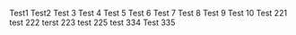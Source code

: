 Test1 Test2 Test 3  Test 4 Test 5 Test 6 Test 7 Test 8 Test 9 Test 10 Test 221 test 222 terst 223 test 225 test 334 Test 335
